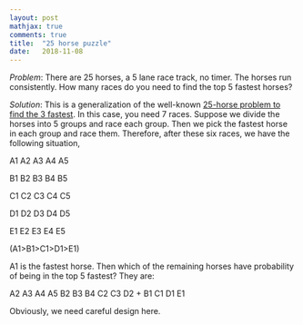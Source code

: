 ```yaml
---
layout: post
mathjax: true
comments: true
title:  "25 horse puzzle"
date:   2018-11-08
---
```


*Problem*: There are 25 horses, a 5 lane race track, no timer. The horses run consistently. How many races do you need to find the top 5 fastest horses?

*Solution*: This is a generalization of the well-known [25-horse problem to find the 3 fastest](https://www.geeksforgeeks.org/puzzle-9-find-the-fastest-3-horses/). In this case, you need 7 races. Suppose we divide the horses into 5 groups and race each group. Then we pick the fastest horse in each group and race them. Therefore, after these six races, we have the following situation,

A1 A2 A3 A4 A5

B1 B2 B3 B4 B5

C1 C2 C3 C4 C5

D1 D2 D3 D4 D5

E1 E2 E3 E4 E5

(A1>B1>C1>D1>E1)

A1 is the fastest horse. Then which of the remaining horses have probability of being in the top 5 fastest? They are:

A2 A3 A4 A5 B2 B3 B4 C2 C3 D2 + B1 C1 D1 E1

Obviously, we need careful design here.
